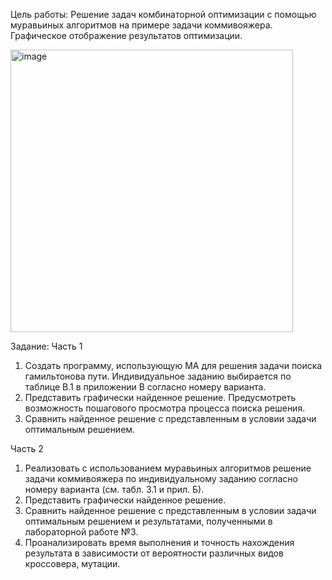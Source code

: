 Цель работы: 
Решение задач комбинаторной оптимизации с помощью муравьиных алгоритмов на примере задачи коммивояжера. Графическое отображение результатов оптимизации.


<img width="452" alt="image" src="https://github.com/user-attachments/assets/42ac49e2-1319-4935-a08b-dbcfa17a5bd4">


Задание:
Часть 1
1. Создать программу, использующую МА для решения задачи поиска гамильтонова пути. Индивидуальное заданию выбирается по таблице В.1 в приложении В согласно номеру варианта.
2. Представить графически найденное решение. Предусмотреть возможность пошагового просмотра процесса поиска решения.
3. Сравнить найденное решение с представленным в условии задачи оптимальным решением.

Часть 2
1. Реализовать с использованием муравьиных алгоритмов решение задачи коммивояжера по индивидуальному заданию согласно номеру варианта (см. табл. 3.1 и прил. Б).
2. Представить графически найденное решение.
3. Сравнить найденное решение с представленным в условии задачи оптимальным решением и результатами, полученными в лабораторной работе №3.
4. Проанализировать время выполнения и точность нахождения
результата в зависимости от вероятности различных видов кроссовера, мутации.


